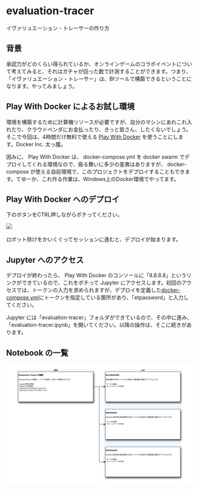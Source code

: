 # evaluation-tracer
イヴァリュエーション・トレーサーの作り方

## 背景

承認力がどのくらい得られているか、オンラインゲームのコラボイベントについて考えてみると、それはガチャが回った数で計測することができます。つまり、「イヴァリュエーション・トレーサー」は、BIツールで構築できるということになります。やってみましょう。

## Play With Docker によるお試し環境

環境を構築するために計算機リソースが必要ですが、自分のマシンにあれこれ入れたり、クラウドベンダにお金払ったり、きっと皆さん、したくないでしょう。そこで今回は、4時間だけ無料で使える [Play With Docker](http://play-with-docker.com/) を使うことにします。Docker Inc. 太っ腹。

因みに、 Play With Docker は、 docker-compose.yml を docker swarm でデプロイしてくれる環境なので、振る舞いに多少の差異はありますが、 docker-compose が使える自前環境で、このプロジェクトをデプロイすることもできます。てゆーか、これ作る作業は、Windows上のDocker環境でやってます。

## Play With Docker へのデプロイ

下のボタンをCTRL押しながらポチってください。

<a href="http://play-with-docker.com?stack=https://raw.githubusercontent.com/mnagaku/evaluation-tracer/master/docker-compose.yml"><img src="https://github.com/play-with-docker/stacks/raw/cff22438cb4195ace27f9b15784bbb497047afa7/assets/images/button.png" /></a>

ロボット除けをかいくぐってセッションに進むと、デプロイが始まります。

## Jupyter へのアクセス

デプロイが終わったら、 Play With Docker のコンソールに「8.8.8.8」というリンクができているので、これをポチって Jupyter にアクセスします。初回のアクセスでは、トークンの入力を求められますが、デプロイを定義した[docker-compose.yml](https://github.com/mnagaku/evaluation-tracer/blob/master/docker-compose.yml#L35)にトークンを指定している箇所があり、「etpassword」と入力してください。

Jupyter には「evaluation-tracer」フォルダができているので、その中に進み、「evaluation-tracer.ipynb」を開いてください。以降の操作は、そこに続きがあります。

## Notebook の一覧

<img src="notebooks-filled.svg">
